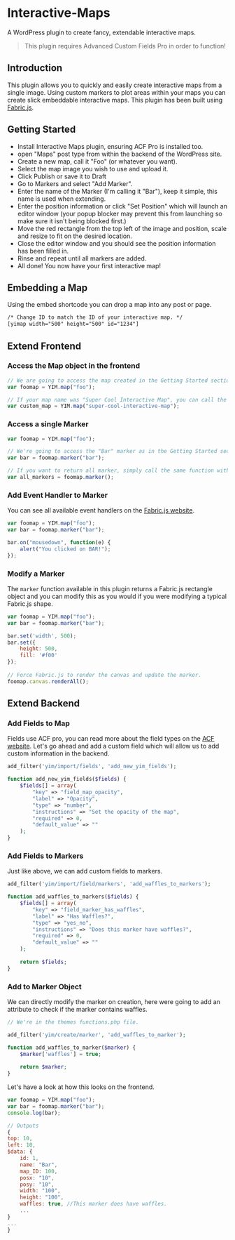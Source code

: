 # Interactive-Maps
A WordPress plugin to create fancy, extendable interactive maps.

> This plugin requires Advanced Custom Fields Pro in order to function!

## Introduction
This plugin allows you to quickly and easily create interactive maps from a single image. Using custom markers to plot areas within your maps you can create slick embeddable interactive maps. This plugin has been built using [Fabric.js](http://fabricjs.com/).

## Getting Started
- Install Interactive Maps plugin, ensuring ACF Pro is installed too.
- open "Maps" post type from within the backend of the WordPress site.
- Create a new map, call it "Foo" (or whatever you want).
- Select the map image you wish to use and upload it.
- Click Publish or save it to Draft
- Go to Markers and select "Add Marker".
- Enter the name of the Marker (I'm calling it "Bar"), keep it simple, this name is used when extending.
- Enter the position information or click "Set Position" which will launch an editor window (your popup blocker may prevent this from launching so make sure it isn't being blocked first.)
- Move the red rectangle from the top left of the image and position, scale and resize to fit on the desired location.
- Close the editor window and you should see the position information has been filled in.
- Rinse and repeat until all markers are added.
- All done! You now have your first interactive map!

## Embedding a Map
Using the embed shortcode you can drop a map into any post or page.

```html
/* Change ID to match the ID of your interactive map. */
[yimap width="500" height="500" id="1234"]
```

## Extend Frontend

### Access the Map object in the frontend
```javascript
// We are going to access the map created in the Getting Started section that we named Foo.
var foomap = YIM.map("foo");

// If your map name was "Super Cool Interactive Map", you can call the map as follows:
var custom_map = YIM.map("super-cool-interactive-map");
````

### Access a single Marker
```javascript	
var foomap = YIM.map("foo");

// We're going to access the "Bar" marker as in the Getting Started section.
var bar = foomap.marker("bar");

// If you want to return all marker, simply call the same function without passing an arguemtn.
var all_markers = foomap.marker();
```

### Add Event Handler to Marker
You can see all available event handlers on the [Fabric.js website](https://github.com/fabricjs/fabric.js/wiki/Working-with-events).

```javascript
var foomap = YIM.map("foo");
var bar = foomap.marker("bar");

bar.on("mousedown", function(e) {
	alert("You clicked on BAR!");
});
```

### Modify a Marker
The `marker` function available in this plugin returns a Fabric.js rectangle object and you can modify this as you would if you were modifying a typical Fabric.js shape.

```javascript
var foomap = YIM.map("foo");
var bar = foomap.marker("bar");

bar.set('width', 500);
bar.set({
	height: 500,
	fill: '#f00'
});
	
// Force Fabric.js to render the canvas and update the marker.
foomap.canvas.renderAll();
```

## Extend Backend

### Add Fields to Map
Fields use ACF pro, you can read more about the field types on the [ACF website](https://www.advancedcustomfields.com/resources/). Let's go ahead and add a custom field which will allow us to add custom information in the backend.

```php
add_filter('yim/import/fields', 'add_new_yim_fields');

function add_new_yim_fields($fields) {
	$fields[] = array(
		"key" => "field_map_opacity",
		"label" => "Opacity",
		"type" => "number",
		"instructions" => "Set the opacity of the map",
		"required" => 0,
		"default_value" => ""
	);
}
```

### Add Fields to Markers
Just like above, we can add custom fields to markers.
```php
add_filter('yim/import/field/markers', 'add_waffles_to_markers');

function add_waffles_to_markers($fields) {
	$fields[] = array(
		"key" => "field_marker_has_waffles",
		"label" => "Has Waffles?",
		"type" => "yes_no",
		"instructions" => "Does this marker have waffles?",
		"required" => 0,
		"default_value" => ""
	);
	
	return $fields;
}
```


### Add to Marker Object
We can directly modify the marker on creation, here were going to add an attribute to check if the marker contains waffles.

```php
// We're in the themes functions.php file.

add_filter('yim/create/marker', 'add_waffles_to_marker');

function add_waffles_to_marker($marker) {
	$marker['waffles'] = true;
	
	return $marker;
}
```

Let's have a look at how this looks on the frontend.

```javascript
var foomap = YIM.map("foo");
var bar = foomap.marker("bar");
console.log(bar);

// Outputs
{
top: 10,
left: 10,
$data: {
	id: 1,
	name: "Bar",
	map_ID: 100,
	posx: "10",
	posy: "10",
	width: "100",
	height: "100",
	waffles: true, //This marker does have waffles.
	...
}
...
}
```
